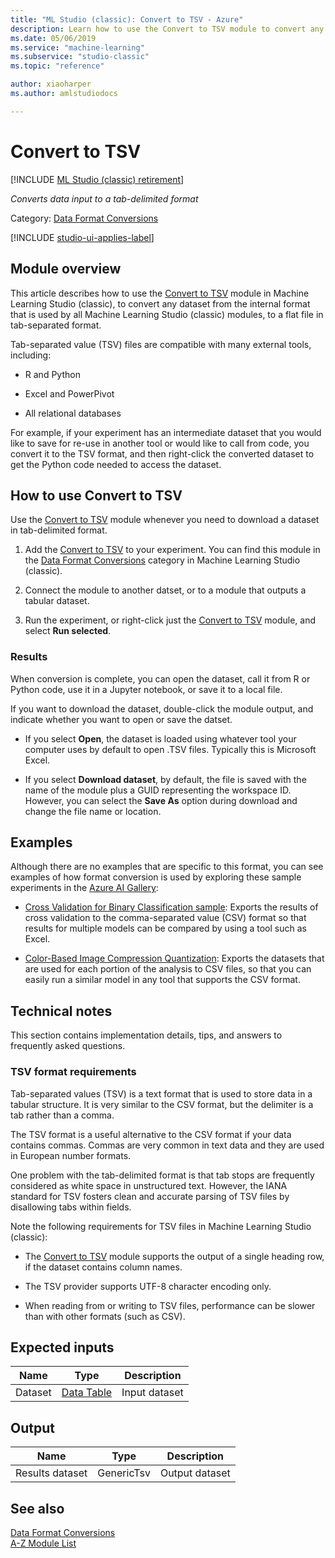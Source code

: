 ```yaml
---
title: "ML Studio (classic): Convert to TSV - Azure"
description: Learn how to use the Convert to TSV module to convert any dataset to a flat file in tab-separated format. 
ms.date: 05/06/2019
ms.service: "machine-learning"
ms.subservice: "studio-classic"
ms.topic: "reference"

author: xiaoharper
ms.author: amlstudiodocs

---
```

# Convert to TSV

[!INCLUDE [ML Studio (classic) retirement](../includes/machine-learning-studio-classic-deprecation.md)]

*Converts data input to a tab-delimited format*  
  
 Category: [Data Format Conversions](data-format-conversions.md)  

[!INCLUDE [studio-ui-applies-label](../includes/studio-ui-applies-label.md)]
  
## Module overview  

This article describes how to use the [Convert to TSV](convert-to-tsv.md) module in Machine Learning Studio (classic), to convert any dataset from the internal format that is used by all Machine Learning Studio (classic) modules, to a flat file in tab-separated format. 

Tab-separated value (TSV) files are compatible with many external tools, including:  
  
-   R and Python  
  
-   Excel and PowerPivot  
  
-   All relational databases  
  
For example, if your experiment has an intermediate dataset that you would like to save for re-use in another tool or would like to call from code, you convert it to the TSV format, and then right-click the converted dataset to get the Python code needed to access the dataset.  
  
## How to use Convert to TSV

Use the [Convert to TSV](convert-to-tsv.md) module whenever you need to download a dataset in tab-delimited format.  
  
1.  Add the [Convert to TSV](convert-to-tsv.md) to your experiment. You can find this module in the [Data Format Conversions](data-format-conversions.md) category in Machine Learning Studio (classic). 
  
2.  Connect the module to another datset, or to a module that outputs a tabular dataset.

3. Run the experiment, or right-click just the [Convert to TSV](convert-to-tsv.md) module, and select **Run selected**.  
  
### Results

When conversion is complete, you can open the dataset, call it from R or Python code, use it in a Jupyter notebook, or save it to a local file.

If you want to download the dataset, double-click the module output, and indicate whether you want to open or save the datset.  
  
-   If you select **Open**, the dataset is loaded using whatever tool your computer uses by default to open .TSV files. Typically this is Microsoft Excel.  
  
-   If you select **Download dataset**, by default, the file is saved with the name of the module plus a GUID representing the workspace ID. However, you can select the **Save As** option during download and change the file name or location.  
  
## Examples

Although there are no examples that are specific to this format, you can see examples of how format conversion is used by exploring these sample experiments in the [Azure AI Gallery](https://gallery.azure.ai/):  
  
- [Cross Validation for Binary Classification sample](https://go.microsoft.com/fwlink/?LinkId=525734):  Exports the results of cross validation to the comma-separated value (CSV) format so that results for multiple models can be compared by using a tool such as Excel.  
  
- [Color-Based Image Compression Quantization](https://go.microsoft.com/fwlink/?LinkId=525272): Exports the datasets that are used for each portion of the analysis to CSV files, so that you can easily run a similar model in any tool that supports the CSV format.  
  
## Technical notes  

This section contains implementation details, tips, and answers to frequently asked questions.

### TSV format requirements

Tab-separated values (TSV) is a text format that is used to store data in a tabular structure. It is very similar to the CSV format, but the delimiter is a tab rather than a comma.  
  
The TSV format is a useful alternative to the CSV format if your data contains commas. Commas are very common in text data and they are used in European number formats.  
  
One problem with the tab-delimited format is that tab stops are frequently considered as white space in unstructured text. However, the IANA standard for TSV fosters clean and accurate parsing of TSV files by disallowing tabs within fields.  
  
Note the following requirements for TSV files in Machine Learning Studio (classic):  
  
-   The [Convert to TSV](convert-to-tsv.md) module supports the output of a single heading row, if the dataset contains column names.  
  
-   The TSV provider supports UTF-8 character encoding only.  
  
-   When reading from or writing to TSV files, performance can be slower than with other formats (such as CSV).  
  
##  Expected inputs  
  
|Name|Type|Description|  
|----------|----------|-----------------|  
|Dataset|[Data Table](data-table.md)|Input dataset|  
  
##  Output  
  
|Name|Type|Description|  
|----------|----------|-----------------|  
|Results dataset|GenericTsv|Output dataset|  
  
## See also  
 [Data Format Conversions](data-format-conversions.md)   
 [A-Z Module List](a-z-module-list.md)
